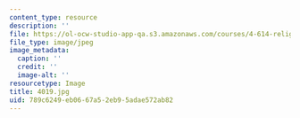 ```yaml
---
content_type: resource
description: ''
file: https://ol-ocw-studio-app-qa.s3.amazonaws.com/courses/4-614-religious-architecture-and-islamic-cultures-fall-2002/789c6249eb0667a52eb95adae572ab82_4019.jpg
file_type: image/jpeg
image_metadata:
  caption: ''
  credit: ''
  image-alt: ''
resourcetype: Image
title: 4019.jpg
uid: 789c6249-eb06-67a5-2eb9-5adae572ab82
---
```

